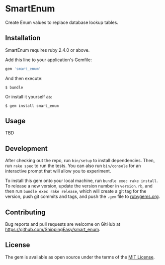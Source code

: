 # SmartEnum

Create Enum values to replace database lookup tables.

## Installation

SmartEnum requires ruby 2.4.0 or above.

Add this line to your application's Gemfile:

```ruby
gem 'smart_enum'
```

And then execute:

    $ bundle

Or install it yourself as:

    $ gem install smart_enum

## Usage

TBD

## Development

After checking out the repo, run `bin/setup` to install dependencies. Then, run `rake spec` to run the tests. You can also run `bin/console` for an interactive prompt that will allow you to experiment.

To install this gem onto your local machine, run `bundle exec rake install`. To release a new version, update the version number in `version.rb`, and then run `bundle exec rake release`, which will create a git tag for the version, push git commits and tags, and push the `.gem` file to [rubygems.org](https://rubygems.org).

## Contributing

Bug reports and pull requests are welcome on GitHub at https://github.com/ShippingEasy/smart_enum.


## License

The gem is available as open source under the terms of the [MIT License](http://opensource.org/licenses/MIT).
